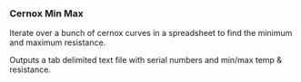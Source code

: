### Cernox Min Max
Iterate over a bunch of cernox curves in a spreadsheet to find the minimum and maximum resistance.

Outputs a tab delimited text file with serial numbers and min/max temp & resistance.  
